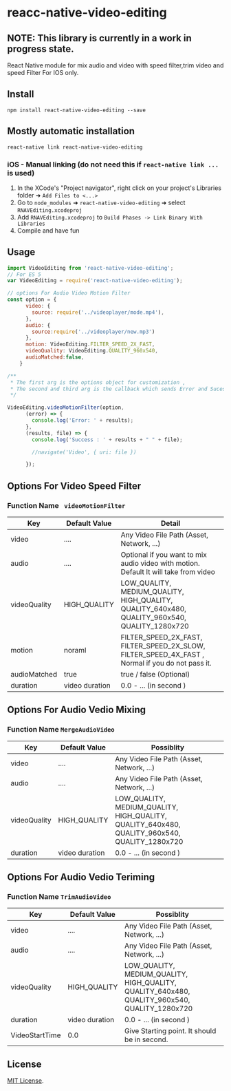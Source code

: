 # reacc-native-video-editing

## NOTE: This library is currently in a work in progress state.

React Native module for mix audio and video with speed filter,trim video and speed Filter For IOS only.

## Install

`npm install react-native-video-editing --save`

## Mostly automatic installation

`react-native link react-native-video-editing`



### iOS - Manual linking (do not need this if `react-native link ...` is used)

1. In the XCode's "Project navigator", right click on your project's Libraries folder ➜ `Add Files to <...>`
2. Go to `node_modules` ➜ `react-native-video-editing`  ➜ select `RNAVEditing.xcodeproj`
3. Add `RNAVEditing.xcodeproj` to `Build Phases -> Link Binary With Libraries`
4. Compile and have fun

## Usage 

```javascript
import VideoEditing from 'react-native-video-editing';
// For ES 5
var VideoEditing = require('react-native-video-editing');

// options For Audio Video Motion Filter
const option = {
      video: {
        source: require('../videoplayer/mode.mp4'),
      },
      audio: {
        source:require('../videoplayer/new.mp3')
      },
      motion: VideoEditing.FILTER_SPEED_2X_FAST,
      videoQuality: VideoEditing.QUALITY_960x540,
      audioMatched:false,
    }

/**
 * The first arg is the options object for customization ,
 * The second and third arg is the callback which sends Error and Sucess.
 */

VideoEditing.videoMotionFilter(option,
      (error) => {
        console.log('Error: ' + results);
      },
      (results, file) => {
        console.log('Success : ' + results + " " + file);

        //navigate('Video', { uri: file })

      });
```


## Options For  Video Speed Filter
### Function Name ``` videoMotionFilter```

Key | Default Value  | Detail
------ | ---- | ------- 
video | .... | Any Video File Path (Asset, Network, ...) 
audio | .... | Optional if you want to mix audio video with motion. Default It will take from video 
videoQuality | HIGH_QUALITY | LOW_QUALITY, MEDIUM_QUALITY, HIGH_QUALITY, QUALITY_640x480, QUALITY_960x540, QUALITY_1280x720
motion | noraml | FILTER_SPEED_2X_FAST, FILTER_SPEED_2X_SLOW, FILTER_SPEED_4X_FAST , Normal if you do not pass it.
audioMatched | true | true / false (Optional)
duration | video duration | 0.0 - ...  (in second )

## Options For  Audio Vedio Mixing
### Function Name ``` MergeAudioVideo ```

Key | Default Value  | Possiblity
------ | ---- | ------- 
video | .... | Any Video File Path (Asset, Network, ...) 
audio | .... | Any Video File Path (Asset, Network, ...) 
videoQuality | HIGH_QUALITY | LOW_QUALITY, MEDIUM_QUALITY, HIGH_QUALITY, QUALITY_640x480, QUALITY_960x540, QUALITY_1280x720
duration | video duration | 0.0 - ...  (in second )

## Options For  Audio Vedio Teriming
### Function Name ``` TrimAudioVideo ```

Key | Default Value  | Possiblity
------ | ---- | ------- 
video | .... | Any Video File Path (Asset, Network, ...) 
audio | .... | Any Video File Path (Asset, Network, ...) 
videoQuality | HIGH_QUALITY | LOW_QUALITY, MEDIUM_QUALITY, HIGH_QUALITY, QUALITY_640x480, QUALITY_960x540, QUALITY_1280x720
duration | video duration | 0.0 - ...  (in second )
VideoStartTime | 0.0 | Give Starting point. It should be in second.

## License

[MIT License](http://opensource.org/licenses/mit-license.html).

